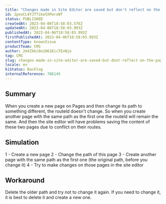 ```yaml
---
title: "Changes made in Site Editor are saved but don't reflect on the page"
id: 2peoCL4YJTTike5XPwrxWT
status: PUBLISHED
createdAt: 2023-04-06T18:58:03.576Z
updatedAt: 2023-04-06T18:58:03.993Z
publishedAt: 2023-04-06T18:58:03.993Z
firstPublishedAt: 2023-04-06T18:58:03.993Z
contentType: knownIssue
productTeam: CMS
author: 2mXZkbi0oi061KicTExNjo
tag: CMS
slug: changes-made-in-site-editor-are-saved-but-dont-reflect-on-the-page
locale: en
kiStatus: Backlog
internalReference: 786145
---
```


## Summary


When you create a new page on Pages and then change its path to something different, the routeId doesn't change. So when you create another page with the same path as the first one the routeId will remain the same. And then the site editor will have problems saving the content of these two pages due to conflict on their routes.


##

## Simulation


1 - Create a new page
2 - Change the path of this page
3 - Create another page with the same path as the first one (the original path, before you change it)
4 - Try to make changes on those pages in the site editor


##

## Workaround


Delete the older path and try not to change it again. If you need to change it, it is best to delete it and create a new one.





